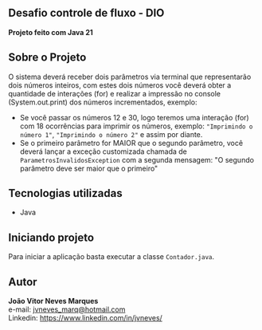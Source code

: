 ## Desafio controle de fluxo - DIO

**Projeto feito com Java 21**

## Sobre o Projeto
O sistema deverá receber dois parâmetros via 
terminal que representarão dois números inteiros, 
com estes dois números você deverá obter a quantidade de 
interações (for) e realizar a impressão no console 
(System.out.print) dos números incrementados, exemplo:

- Se você passar os números 12 e 30, logo teremos uma interação 
(for) com 18 ocorrências para imprimir os números, 
exemplo: `"Imprimindo o número 1"`, `"Imprimindo o número 2"` e 
assim por diante.
- Se o primeiro parâmetro for MAIOR que 
o segundo parâmetro, você deverá lançar a exceção 
customizada chamada de `ParametrosInvalidosException` com 
a segunda mensagem: "O segundo parâmetro deve ser maior que
o primeiro"

## Tecnologias utilizadas

- Java

## Iniciando projeto
Para iniciar a aplicação basta executar a classe `Contador.java`.


## Autor

**João Vitor Neves Marques** <br>
e-mail: jvneves_marq@hotmail.com <br>
Linkedin: https://www.linkedin.com/in/jvneves/
